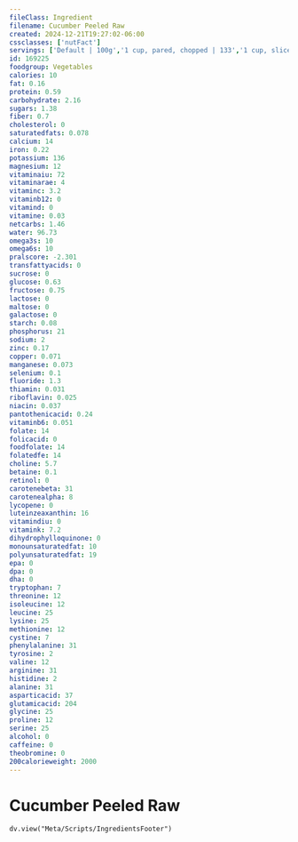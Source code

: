 ```yaml
---
fileClass: Ingredient
filename: Cucumber Peeled Raw
created: 2024-12-21T19:27:02-06:00
cssclasses: ['nutFact']
servings: ['Default | 100g','1 cup, pared, chopped | 133','1 cup, sliced | 119','1 large (8-1/4 inch long) | 280','1 medium | 201','1 slice | 7','1 small (6-3/8 inch long) | 158','1 stick (4 inch long) | 9']
id: 169225
foodgroup: Vegetables
calories: 10
fat: 0.16
protein: 0.59
carbohydrate: 2.16
sugars: 1.38
fiber: 0.7
cholesterol: 0
saturatedfats: 0.078
calcium: 14
iron: 0.22
potassium: 136
magnesium: 12
vitaminaiu: 72
vitaminarae: 4
vitaminc: 3.2
vitaminb12: 0
vitamind: 0
vitamine: 0.03
netcarbs: 1.46
water: 96.73
omega3s: 10
omega6s: 10
pralscore: -2.301
transfattyacids: 0
sucrose: 0
glucose: 0.63
fructose: 0.75
lactose: 0
maltose: 0
galactose: 0
starch: 0.08
phosphorus: 21
sodium: 2
zinc: 0.17
copper: 0.071
manganese: 0.073
selenium: 0.1
fluoride: 1.3
thiamin: 0.031
riboflavin: 0.025
niacin: 0.037
pantothenicacid: 0.24
vitaminb6: 0.051
folate: 14
folicacid: 0
foodfolate: 14
folatedfe: 14
choline: 5.7
betaine: 0.1
retinol: 0
carotenebeta: 31
carotenealpha: 8
lycopene: 0
luteinzeaxanthin: 16
vitamindiu: 0
vitamink: 7.2
dihydrophylloquinone: 0
monounsaturatedfat: 10
polyunsaturatedfat: 19
epa: 0
dpa: 0
dha: 0
tryptophan: 7
threonine: 12
isoleucine: 12
leucine: 25
lysine: 25
methionine: 12
cystine: 7
phenylalanine: 31
tyrosine: 2
valine: 12
arginine: 31
histidine: 2
alanine: 31
asparticacid: 37
glutamicacid: 204
glycine: 25
proline: 12
serine: 25
alcohol: 0
caffeine: 0
theobromine: 0
200calorieweight: 2000
---
```


# Cucumber Peeled Raw

```dataviewjs
dv.view("Meta/Scripts/IngredientsFooter")
```